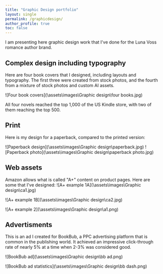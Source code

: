 ```yaml
---
title: "Graphic Design portfolio"
layout: single
permalink: /graphicdesign/
author_profile: true
toc: false
---
```


I am presenting here graphic design work that I've done for the Luna Voss romance author brand. 

## Complex design including typography

Here are four book covers that I designed, including layouts and typography. The first three were created from stock photos, and the fourth from a mixture of stock photos and custom AI assets. 

![Four book covers](\assets\images\Graphic design\four books.jpg)

All four novels reached the top 1,000 of the US Kindle store, with two of them reaching the top 500. 

## Print

Here is my design for a paperback, compared to the printed version:

![Paperback design](\assets\images\Graphic design\paperback.jpg)
![Paperback photo](\assets\images\Graphic design\paperback photo.jpg)

## Web assets

Amazon allows what is called "A+" content on product pages. Here are some that I've designed:
![A+ example 1A](\assets\images\Graphic design\ca1.jpg)

![A+ example 1B](\assets\images\Graphic design\ca2.jpg)

![A+ example 2](\assets\images\Graphic design\a1.png)

## Advertisments 

This is an ad I created for BookBub, a PPC advertising platform that is common in the publishing  world. It achieved an impressive click-through rate of nearly 5% at a time when 2-3% was considered good.

![BookBub ad](\assets\images\Graphic design\bb ad.png)

![BookBub ad statistics](\assets\images\Graphic design\bb dash.png)



